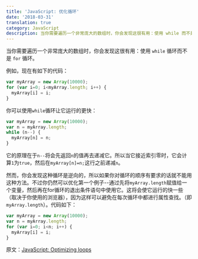 ```yaml
---
title: 'JavaScript: 优化循环'
date: '2018-03-31'
translation: true
category: JavaScript
description: 当你需要遍历一个非常庞大的数组时，你会发现这很有用：使用 while 而不是 for 循环。
---
```


当你需要遍历一个非常庞大的数组时，你会发现这很有用：使用 `while` 循环而不是 `for` 循环。

例如，现在有如下的代码：

```javascript
var myArray = new Array(10000);
for (var i=0; i<myArray.length; i++) {
  myArray[i] = i;
}
```

你可以使用`while`循环让它运行的更快：

```javascript
var myArray = new Array(10000);
var n = myArray.length;
while (n--) {
  myArray[n] = n;
}
```

它的原理在于`n--`将会先返回`n`的值再去递减它。所以当它接近索引零时，它会计算`1`为`true`，然后在`myArray[n]=n;`这行之前递减`n`。

然而，你会发现这种循环是逆向的，所以如果你对循环的顺序有要求的话就不能用这种方法。不过你仍然可以优化第一个例子--通过先将`myArray.length`赋值给一个变量，然后再在for循环的退出条件语句中使用它。这将会使它运行的快一些（取决于你使用的浏览器），因为这样可以避免在每次循环中都进行属性查找。（即`myArray.length`）。代码如下：

```javascript
var myArray = new Array(10000);
var n = myArray.length;
for (var i=0; i<n; i++) {
  myArray[i] = i;
}
```

<div class="callout">

原文：[JavaScript: Optimizing loops](https://jaysoo.ca/2009/12/23/javascript-optimizing-loops/)

</div>